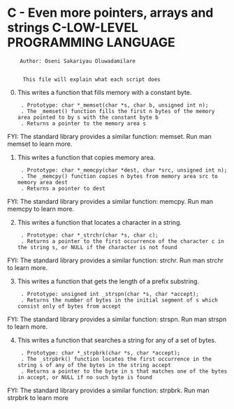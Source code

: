 # C - Even more pointers, arrays and strings C-LOW-LEVEL PROGRAMMING LANGUAGE


		Author: Oseni Sakariyau Oluwadamilare


	     This file will explain what each script does


0. This writes a function that fills memory with a constant byte.

    	. Prototype: char *_memset(char *s, char b, unsigned int n);
    	. The _memset() function fills the first n bytes of the memory area pointed to by s with the constant byte b
    	. Returns a pointer to the memory area s

FYI: The standard library provides a similar function: memset. Run man memset to learn more.


1. This writes a function that copies memory area.

    	. Prototype: char *_memcpy(char *dest, char *src, unsigned int n);
    	. The _memcpy() function copies n bytes from memory area src to memory area dest
    	. Returns a pointer to dest

FYI: The standard library provides a similar function: memcpy. Run man memcpy to learn more.


2. This writes a function that locates a character in a string.

    	. Prototype: char *_strchr(char *s, char c);
    	. Returns a pointer to the first occurrence of the character c in the string s, or NULL if the character is not found

FYI: The standard library provides a similar function: strchr. Run man strchr to learn more.


3. This writes a function that gets the length of a prefix substring.

    	. Prototype: unsigned int _strspn(char *s, char *accept);
    	. Returns the number of bytes in the initial segment of s which consist only of bytes from accept

FYI: The standard library provides a similar function: strspn. Run man strspn to learn more.


4. This writes a function that searches a string for any of a set of bytes.

    	. Prototype: char *_strpbrk(char *s, char *accept);
    	. The _strpbrk() function locates the first occurrence in the string s of any of the bytes in the string accept
    	. Returns a pointer to the byte in s that matches one of the bytes in accept, or NULL if no such byte is found

FYI: The standard library provides a similar function: strpbrk. Run man strpbrk to learn more

